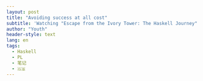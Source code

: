 ```yaml
---
layout: post
title: "Avoiding success at all cost"
subtitle: 'Watching "Escape from the Ivory Tower: The Haskell Journey"'
author: "Youth"
header-style: text
lang: en
tags:
  - Haskell
  - PL
  - 笔记
  - 🇬🇧
---
```


